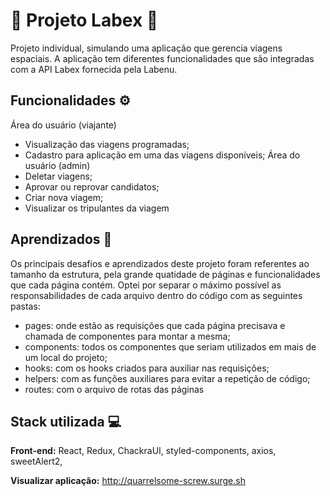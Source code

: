 
# 🚀 Projeto Labex 🚀

 Projeto individual, simulando uma aplicação que gerencia viagens espaciais. A aplicação tem diferentes funcionalidades que são integradas com a API Labex fornecida pela Labenu.

## Funcionalidades ⚙️

Área do usuário (viajante)
- Visualização das viagens programadas;
- Cadastro para aplicação em uma das viagens disponíveis;
Área do usuário (admin)
- Deletar viagens;
- Aprovar ou reprovar candidatos;
- Criar nova viagem;
- Visualizar os tripulantes da viagem

## Aprendizados 📝

Os principais desafios e aprendizados deste projeto foram referentes ao tamanho da estrutura, pela grande quatidade de páginas e funcionalidades que cada página contém.
Optei por separar o máximo possível as responsabilidades de cada arquivo dentro do código com as seguintes pastas:
- pages: onde estão as requisições que cada página precisava e chamada de componentes para montar a mesma;
- components: todos os componentes que seriam utilizados em mais de um local do projeto;
- hooks: com os hooks criados para auxiliar nas requisições;
- helpers: com as funções auxiliares para evitar a repetição de código;
- routes: com o arquivo de rotas das páginas
## Stack utilizada 💻

**Front-end:** React, Redux, ChackraUI, styled-components, axios, sweetAlert2, 

**Visualizar aplicação:** http://quarrelsome-screw.surge.sh
